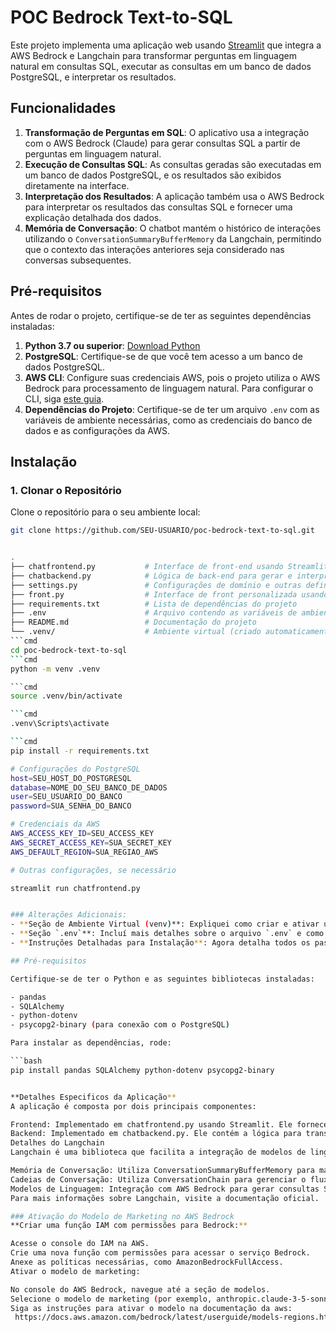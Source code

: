 # POC Bedrock Text-to-SQL

Este projeto implementa uma aplicação web usando [Streamlit](https://streamlit.io/) que integra a AWS Bedrock e Langchain para transformar perguntas em linguagem natural em consultas SQL, executar as consultas em um banco de dados PostgreSQL, e interpretar os resultados.

## Funcionalidades

1. **Transformação de Perguntas em SQL**: O aplicativo usa a integração com o AWS Bedrock (Claude) para gerar consultas SQL a partir de perguntas em linguagem natural.
2. **Execução de Consultas SQL**: As consultas geradas são executadas em um banco de dados PostgreSQL, e os resultados são exibidos diretamente na interface.
3. **Interpretação dos Resultados**: A aplicação também usa o AWS Bedrock para interpretar os resultados das consultas SQL e fornecer uma explicação detalhada dos dados.
4. **Memória de Conversação**: O chatbot mantém o histórico de interações utilizando o `ConversationSummaryBufferMemory` da Langchain, permitindo que o contexto das interações anteriores seja considerado nas conversas subsequentes.

## Pré-requisitos

Antes de rodar o projeto, certifique-se de ter as seguintes dependências instaladas:

1. **Python 3.7 ou superior**: [Download Python](https://www.python.org/downloads/)
2. **PostgreSQL**: Certifique-se de que você tem acesso a um banco de dados PostgreSQL.
3. **AWS CLI**: Configure suas credenciais AWS, pois o projeto utiliza o AWS Bedrock para processamento de linguagem natural. Para configurar o CLI, siga [este guia](https://docs.aws.amazon.com/cli/latest/userguide/cli-configure-files.html).
4. **Dependências do Projeto**: Certifique-se de ter um arquivo `.env` com as variáveis de ambiente necessárias, como as credenciais do banco de dados e as configurações da AWS.

## Instalação

### 1. Clonar o Repositório

Clone o repositório para o seu ambiente local:
```bash
git clone https://github.com/SEU-USUARIO/poc-bedrock-text-to-sql.git


.
├── chatfrontend.py           # Interface de front-end usando Streamlit
├── chatbackend.py            # Lógica de back-end para gerar e interpretar queries
├── settings.py               # Configurações de domínio e outras definições
├── front.py                  # Interface de front personalizada usando Streamlit (validar botões)
├── requirements.txt          # Lista de dependências do projeto
├── .env                      # Arquivo contendo as variáveis de ambiente
├── README.md                 # Documentação do projeto
└── .venv/                    # Ambiente virtual (criado automaticamente)
```cmd
cd poc-bedrock-text-to-sql
```cmd
python -m venv .venv

```cmd
source .venv/bin/activate

```cmd
.venv\Scripts\activate

```cmd
pip install -r requirements.txt

# Configurações do PostgreSQL
host=SEU_HOST_DO_POSTGRESQL
database=NOME_DO_SEU_BANCO_DE_DADOS
user=SEU_USUARIO_DO_BANCO
password=SUA_SENHA_DO_BANCO

# Credenciais da AWS
AWS_ACCESS_KEY_ID=SEU_ACCESS_KEY
AWS_SECRET_ACCESS_KEY=SUA_SECRET_KEY
AWS_DEFAULT_REGION=SUA_REGIAO_AWS 

# Outras configurações, se necessário

streamlit run chatfrontend.py


### Alterações Adicionais:
- **Seção de Ambiente Virtual (venv)**: Expliquei como criar e ativar um ambiente virtual para isolar as dependências.
- **Seção `.env`**: Incluí mais detalhes sobre o arquivo `.env` e como configurá-lo.
- **Instruções Detalhadas para Instalação**: Agora detalha todos os passos desde clonar o repositório até rodar a aplicação com o ambiente virtual.

## Pré-requisitos

Certifique-se de ter o Python e as seguintes bibliotecas instaladas:

- pandas
- SQLAlchemy
- python-dotenv
- psycopg2-binary (para conexão com o PostgreSQL)

Para instalar as dependências, rode:

```bash
pip install pandas SQLAlchemy python-dotenv psycopg2-binary


**Detalhes Especificos da Aplicação**
A aplicação é composta por dois principais componentes:

Frontend: Implementado em chatfrontend.py usando Streamlit. Ele fornece a interface do usuário para interagir com o chatbot.
Backend: Implementado em chatbackend.py. Ele contém a lógica para transformar perguntas em consultas SQL, executar consultas no PostgreSQL e interpretar os resultados usando AWS Bedrock.
Detalhes do Langchain
Langchain é uma biblioteca que facilita a integração de modelos de linguagem com fluxos de trabalho de dados. Neste projeto, Langchain é usado para:

Memória de Conversação: Utiliza ConversationSummaryBufferMemory para manter o histórico de interações.
Cadeias de Conversação: Utiliza ConversationChain para gerenciar o fluxo de conversação entre o usuário e o chatbot.
Modelos de Linguagem: Integração com AWS Bedrock para gerar consultas SQL e interpretar resultados.
Para mais informações sobre Langchain, visite a documentação oficial.

### Ativação do Modelo de Marketing no AWS Bedrock
**Criar uma função IAM com permissões para Bedrock:**

Acesse o console do IAM na AWS.
Crie uma nova função com permissões para acessar o serviço Bedrock.
Anexe as políticas necessárias, como AmazonBedrockFullAccess.
Ativar o modelo de marketing:

No console do AWS Bedrock, navegue até a seção de modelos.
Selecione o modelo de marketing (por exemplo, anthropic.claude-3-5-sonnet-20240620-v1:0).
Siga as instruções para ativar o modelo na documentação da aws:
 https://docs.aws.amazon.com/bedrock/latest/userguide/models-regions.html

